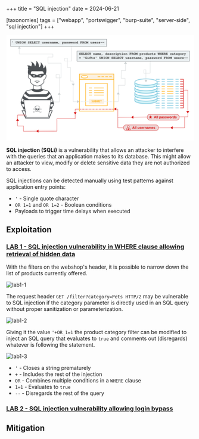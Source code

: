 +++
title = "SQL injection"
date = 2024-06-21

[taxonomies]
tags = ["webapp", "portswigger", "burp-suite", "server-side", "sql injection"]
+++

![sql-injection](/pictures/articles/portswigger/sql-injection/sql-injection.svg)

**SQL injection (SQLi)** is a vulnerability that allows an attacker to interfere
with the queries that an application makes to its database. This might allow an
attacker to view, modify or delete sensitive data they are not authorized to
access.

<!-- more -->

SQL injections can be detected manually using test patterns against application
entry points:
- `'` - Single quote character
- `OR 1=1` and `OR 1=2` - Boolean conditions
- Payloads to trigger time delays when executed

## Exploitation

<!-- LAB 1 {{{-->
### [LAB 1 - SQL injection vulnerability in WHERE clause allowing retrieval of hidden data](https://portswigger.net/web-security/learning-paths/server-side-vulnerabilities-apprentice/sql-injection-apprentice/sql-injection/lab-retrieve-hidden-data)

With the filters on the webshop's header, it is possible to narrow down
the list of products currently offered.

![lab1-1](/pictures/articles/portswigger/sql-injection/lab1-1.png)

The request header  `GET /filter?category=Pets HTTP/2` may be vulnerable
to SQL injection if the category parameter is directly used in an SQL query
without proper sanitization or parameterization.

![lab1-2](/pictures/articles/portswigger/sql-injection/lab1-2.png)

Giving it the value `'+OR_1=1` the product category filter can be
modified to inject an SQL query that evaluates to `true` and comments out
(disregards) whatever is following the statement.

![lab1-3](/pictures/articles/portswigger/sql-injection/lab1-3.png)

- `'` - Closes a string prematurely
- `+` - Includes the rest of the injection
- `OR` - Combines multiple conditions in a `WHERE` clause
- `1=1` - Evaluates to `true`
- `--` - Disregards the rest of the query
<!-- }}} -->

<!-- LAB 2 {{{-->
### [LAB 2 - SQL injection vulnerability allowing login bypass](https://portswigger.net/web-security/learning-paths/server-side-vulnerabilities-apprentice/sql-injection-apprentice/sql-injection/lab-login-bypass)

<!-- }}} -->

<!-- Mitigation {{{-->
## Mitigation

<!-- }}} -->

